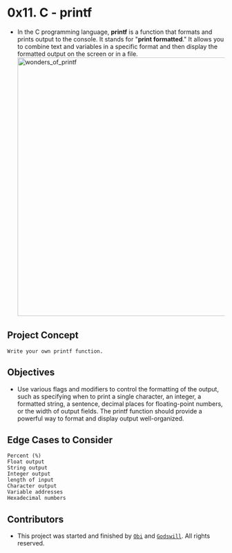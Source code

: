 # 0x11. C - printf

- In the C programming language, **printf** is a function that formats and prints output to the console. It stands for "**print formatted**." It allows you to combine text and variables in a specific format and then display the formatted output on the screen or in a file.
		<img width="599" alt="wonders_of_printf" src="https://github.com/obithelight/printf/assets/91734251/d57637e9-c838-4966-aafa-0ca097cb734c">



## Project Concept
	Write your own printf function.

## Objectives
- Use various flags and modifiers to control the formatting of the output, such as specifying when to print a single character, an integer, a formatted string, a sentence, decimal places for floating-point numbers, or the width of output fields. The printf function should provide a powerful way to format and display output well-organized.

## Edge Cases to Consider
	Percent (%)
	Float output
	String output
	Integer output
 	length of input
	Character output
	Variable addresses
	Hexadecimal numbers

## Contributors
- This project was started and finished by [`Obi`](https://github.com/obithelight) and [`Godswill`](https://github.com/obithelight). All rights reserved.
